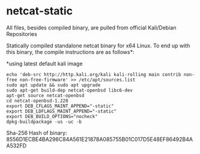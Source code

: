 # netcat-static

All files, besides compiled binary, are pulled from official Kali/Debian Repositories

Statically compiled standalone netcat binary for x64 Linux. To end up with this binary, the compile instructions are as follows*:

*using latest default kali image
```
echo 'deb-src http://http.kali.org/kali kali-rolling main contrib non-free non-free-firmware' >> /etc/apt/sources.list
sudo apt update && sudo apt upgrade
sudo apt-get build-dep netcat-openbsd libc6-dev
apt-get source netcat-openbsd
cd netcat-openbsd-1.228
export DEB_CFLAGS_MAINT_APPEND="-static"
export DEB_LDFLAGS_MAINT_APPEND="-static"
export DEB_BUILD_OPTIONS="nocheck"
dpkg-buildpackage -us -uc -b
```

Sha-256 Hash of binary: 8556D1ECBE4BA296C84A561E21878A085755B01C017D5E48EF86492B4AA532FD
